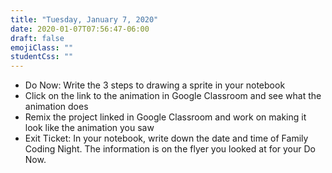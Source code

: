 ```yaml
---
title: "Tuesday, January 7, 2020"
date: 2020-01-07T07:56:47-06:00
draft: false
emojiClass: ""
studentCss: ""
---
```


- Do Now: Write the 3 steps to drawing a sprite in your notebook
- Click on the link to the animation in Google Classroom and see what the animation does
- Remix the project linked in Google Classroom and work on making it look like the animation you saw
- Exit Ticket: In your notebook, write down the date and time of Family Coding Night. The information is on the flyer you looked at for your Do Now.